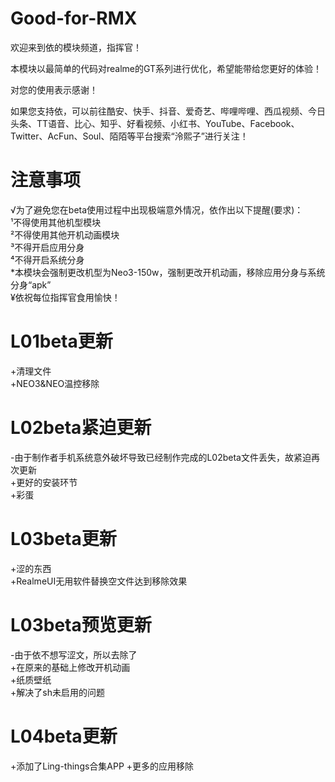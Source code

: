 # Good-for-RMX
   
   
   
   
欢迎来到依的模块频道，指挥官！   
   
   
   

本模块以最简单的代码对realme的GT系列进行优化，希望能带给您更好的体验！   
   
   

   
对您的使用表示感谢！   
   
   

   
如果您支持依，可以前往酷安、快手、抖音、爱奇艺、哔哩哔哩、西瓜视频、今日头条、TT语音、比心、知乎、好看视频、小红书、YouTube、Facebook、Twitter、AcFun、Soul、陌陌等平台搜索“泠熙子”进行关注！   
   
   
# 注意事项
√为了避免您在beta使用过程中出现极端意外情况，依作出以下提醒(要求)：   
¹不得使用其他机型模块   
²不得使用其他开机动画模块   
³不得开启应用分身   
⁴不得开启系统分身   
*本模块会强制更改机型为Neo3-150w，强制更改开机动画，移除应用分身与系统分身“apk”   
¥依祝每位指挥官食用愉快！   

# L01beta更新
+清理文件   
+NEO3&NEO温控移除   

# L02beta紧迫更新
-由于制作者手机系统意外破坏导致已经制作完成的L02beta文件丢失，故紧迫再次更新   
+更好的安装环节   
+彩蛋   

# L03beta更新
+涩的东西   
+RealmeUI无用软件替换空文件达到移除效果   

# L03beta预览更新
-由于依不想写涩文，所以去除了   
+在原来的基础上修改开机动画   
+纸质壁纸   
+解决了sh未启用的问题 

# L04beta更新
+添加了Ling-things合集APP
+更多的应用移除

